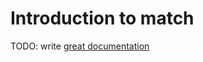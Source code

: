 # Introduction to match

TODO: write [great documentation](http://jacobian.org/writing/what-to-write/)
